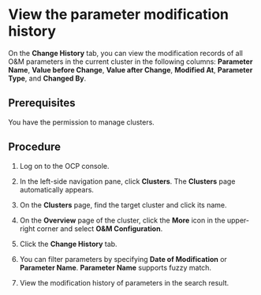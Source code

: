 # View the parameter modification history

On the **Change History** tab, you can view the modification records of all O&M parameters in the current cluster in the following columns: **Parameter Name**, **Value before Change**, **Value after Change**, **Modified At**, **Parameter Type**, and **Changed By**.

## Prerequisites

You have the permission to manage clusters.

## Procedure

1. Log on to the OCP console.

2. In the left-side navigation pane, click **Clusters**. The **Clusters** page automatically appears.

3. On the **Clusters** page, find the target cluster and click its name.

4. On the **Overview** page of the cluster, click the **More** icon in the upper-right corner and select **O&M Configuration**.

5. Click the **Change History** tab.

6. You can filter parameters by specifying **Date of Modification** or **Parameter Name**. **Parameter Name** supports fuzzy match.

7. View the modification history of parameters in the search result.
